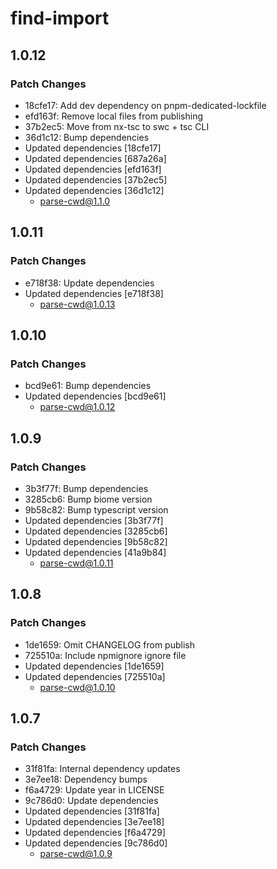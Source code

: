 # find-import

## 1.0.12

### Patch Changes

- 18cfe17: Add dev dependency on pnpm-dedicated-lockfile
- efd163f: Remove local files from publishing
- 37b2ec5: Move from nx-tsc to swc + tsc CLI
- 36d1c12: Bump dependencies
- Updated dependencies [18cfe17]
- Updated dependencies [687a26a]
- Updated dependencies [efd163f]
- Updated dependencies [37b2ec5]
- Updated dependencies [36d1c12]
  - parse-cwd@1.1.0

## 1.0.11

### Patch Changes

- e718f38: Update dependencies
- Updated dependencies [e718f38]
  - parse-cwd@1.0.13

## 1.0.10

### Patch Changes

- bcd9e61: Bump dependencies
- Updated dependencies [bcd9e61]
  - parse-cwd@1.0.12

## 1.0.9

### Patch Changes

- 3b3f77f: Bump dependencies
- 3285cb6: Bump biome version
- 9b58c82: Bump typescript version
- Updated dependencies [3b3f77f]
- Updated dependencies [3285cb6]
- Updated dependencies [9b58c82]
- Updated dependencies [41a9b84]
  - parse-cwd@1.0.11

## 1.0.8

### Patch Changes

- 1de1659: Omit CHANGELOG from publish
- 725510a: Include npmignore ignore file
- Updated dependencies [1de1659]
- Updated dependencies [725510a]
  - parse-cwd@1.0.10

## 1.0.7

### Patch Changes

- 31f81fa: Internal dependency updates
- 3e7ee18: Dependency bumps
- f6a4729: Update year in LICENSE
- 9c786d0: Update dependencies
- Updated dependencies [31f81fa]
- Updated dependencies [3e7ee18]
- Updated dependencies [f6a4729]
- Updated dependencies [9c786d0]
  - parse-cwd@1.0.9
